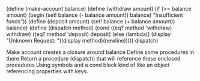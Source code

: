 (define (make-account balance)
  (define (withdraw amount)
    (if (>= balance amount)
        (begin
          (set! balance (- balance amount))
          balance)
        "Insufficient funds"))
  (define (deposit amount)
    (set! balance (+ balance amount))
    balance)
  (define (dispatch method)
    (cond     ((eq? method 'withdraw) withdraw)
              ((eq? method 'deposit) deposit)
              (else (lambda() (display "Unknown Request: ")(display method)(newline)))))
  dispatch)

Make account creates a closure around balance
Define some procedures in there
Return a procedure (dispatch) that will reference these enclosed procedures
	Using symbols and a cond block kind of like an object referencing properties with keys.
